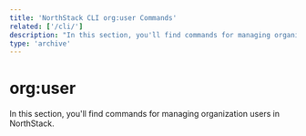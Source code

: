 ```yaml
---
title: 'NorthStack CLI org:user Commands'
related: ['/cli/']
description: "In this section, you'll find commands for managing organization users in NorthStack."
type: 'archive'
---
```


# org:user

In this section, you'll find commands for managing organization users in NorthStack.
